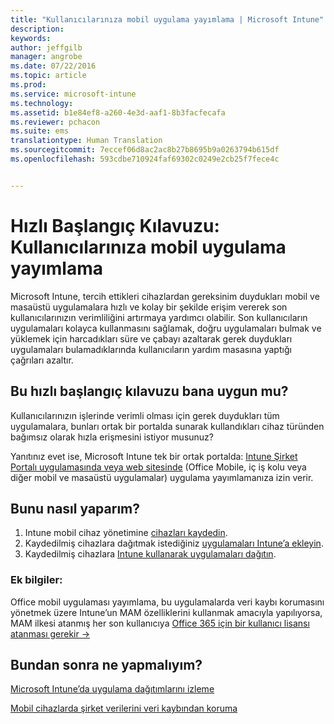 ```yaml
---
title: "Kullanıcılarınıza mobil uygulama yayımlama | Microsoft Intune"
description: 
keywords: 
author: jeffgilb
manager: angrobe
ms.date: 07/22/2016
ms.topic: article
ms.prod: 
ms.service: microsoft-intune
ms.technology: 
ms.assetid: b1e84ef8-a260-4e3d-aaf1-8b3facfecafa
ms.reviewer: pchacon
ms.suite: ems
translationtype: Human Translation
ms.sourcegitcommit: 7eccef06d8ac2ac8b27b8695b9a0263794b615df
ms.openlocfilehash: 593cdbe710924faf69302c0249e2cb25f7fece4c


---
```


# Hızlı Başlangıç Kılavuzu: Kullanıcılarınıza mobil uygulama yayımlama
Microsoft Intune, tercih ettikleri cihazlardan gereksinim duydukları mobil ve masaüstü uygulamalara hızlı ve kolay bir şekilde erişim vererek son kullanıcılarınızın verimliliğini artırmaya yardımcı olabilir. Son kullanıcıların uygulamaları kolayca kullanmasını sağlamak, doğru uygulamaları bulmak ve yüklemek için harcadıkları süre ve çabayı azaltarak gerek duydukları uygulamaları bulamadıklarında kullanıcıların yardım masasına yaptığı çağrıları azaltır.   

## Bu hızlı başlangıç kılavuzu bana uygun mu?
Kullanıcılarınızın işlerinde verimli olması için gerek duydukları tüm uygulamalara, bunları ortak bir portalda sunarak kullandıkları cihaz türünden bağımsız olarak hızla erişmesini istiyor musunuz?

Yanıtınız evet ise, Microsoft Intune tek bir ortak portalda: [Intune Şirket Portalı uygulamasında veya web sitesinde](/intune/enduser/company-portal-frequently-asked-questions) (Office Mobile, iç iş kolu veya diğer mobil ve masaüstü uygulamalar) uygulama yayımlamanıza izin verir.

## Bunu nasıl yaparım?
1.  Intune mobil cihaz yönetimine [cihazları kaydedin](/intune/deploy-use/enroll-devices-in-microsoft-intune).
2.  Kaydedilmiş cihazlara dağıtmak istediğiniz [uygulamaları Intune’a ekleyin](/intune/deploy-use/add-apps-for-mobile-devices-in-microsoft-intune).
3.  Kaydedilmiş cihazlara [Intune kullanarak uygulamaları dağıtın](/intune/deploy-use/deploy-apps).

### Ek bilgiler:
Office mobil uygulaması yayımlama, bu uygulamalarda veri kaybı korumasını yönetmek üzere Intune’un MAM özelliklerini kullanmak amacıyla yapılıyorsa, MAM ilkesi atanmış her son kullanıcıya <a href="https://support.office.com/article/Assign-or-remove-licenses-for-Office-365-for-business-997596b5-4173-4627-b915-36abac6786dc" target="_blank"> Office 365 için bir kullanıcı lisansı atanması gerekir &rarr;</a>

## Bundan sonra ne yapmalıyım?
[Microsoft Intune’da uygulama dağıtımlarını izleme](/intune/deploy-use/monitor-apps-in-microsoft-intune)

[Mobil cihazlarda şirket verilerini veri kaybından koruma](/intune/deploy-use/protect-app-data-using-mobile-app-management-policies-with-microsoft-intune)



<!--HONumber=Jul16_HO4-->


